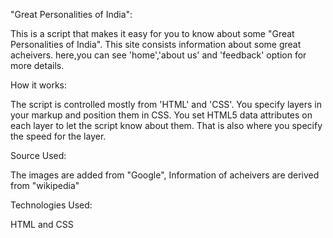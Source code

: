 "Great Personalities of India": 

This is a script that makes it easy for you to know about some "Great Personalities of India". This site consists information about some great acheivers. here,you can see 'home','about us' and 'feedback' option for more details.

How it works:

The script is controlled mostly from 'HTML' and 'CSS'. You specify layers in your markup and position them in CSS. You set HTML5 data attributes on each layer to let the script know about them. That is also where you specify the speed for the layer.

Source Used:

The images are added from "Google", Information of acheivers are derived from "wikipedia"

Technologies Used:

HTML and CSS
